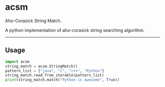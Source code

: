 # acsm
Aho-Corasick String Match.

A python implementation of aho-corasick string searching algorithm.

----------
## Usage
```python
import acsm
string_match = acsm.StringMatch()
pattern_list = ["java", "c", "c++", "Python"]
string_match.read_from_iterable(pattern_list)
print(string_match.match("Python is awesome", True))
```
